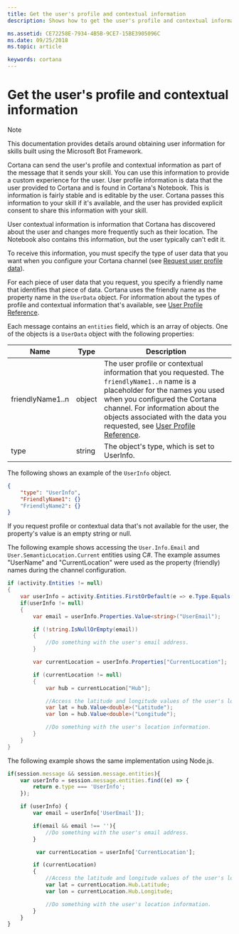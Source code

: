 ```yaml
---
title: Get the user's profile and contextual information
description: Shows how to get the user's profile and contextual information.

ms.assetid: CE72258E-7934-4B5B-9CE7-15BE3905096C
ms.date: 09/25/2018
ms.topic: article

keywords: cortana
---
```



# Get the user's profile and contextual information

> [!NOTE]
> This documentation provides details around obtaining user information for skills built using the Microsoft Bot Framework.
> 


Cortana can send the user's profile and contextual information as part of the message that it sends your skill. You can use this information to provide a custom experience for the user. User profile information is data that the user provided to Cortana and is found in Cortana's Notebook. This is information is fairly stable and is editable by the user. Cortana passes this information to your skill if it's available, and the user has provided explicit consent to share this information with your skill. 

User contextual information is information that Cortana has discovered about the user and changes more frequently such as their location. The Notebook also contains this information, but the user typically can't edit it.

To receive this information, you must specify the type of user data that you want when you configure your Cortana channel (see [Request user profile data](https://docs.microsoft.com/azure/bot-service/bot-service-channel-connect-cortana?view=azure-bot-service-3.0#request-user-profile-data)).

For each piece of user data that you request, you specify a friendly name that identifies that piece of data. Cortana uses the friendly name as the property name in the `UserData` object. For information about the types of profile and contextual information that's available, see [User Profile Reference](user-profile-contextual-info.md).

<!-- This doesn't seem right. The name is entities which is plural so you'd think it's an array of entities, one of which might be UserData. Confirm. -->

Each message contains an `entities` field, which is an array of objects. One of the objects is a `UserData` object with the following properties:


| Name | Type | Description 
|-|-|-
| friendlyName1..n | object | The user profile or contextual information that you requested. The `friendlyName1..n` name is a placeholder for the names you used when you configured the Cortana channel. For information about the objects associated with the data you requested, see [User Profile Reference](user-profile-contextual-info.md).
| type | string | The object's type, which is set to UserInfo. 


The following shows an example of the `UserInfo` object.

```json
{                   
    "type": "UserInfo",  
    "FriendlyName1": {}  
    "FriendlyName2": {}  
}
```

If you request profile or contextual data that's not available for the user, the property's value is an empty string or null. 

The following example shows accessing the `User.Info.Email` and `User.SemanticLocation.Current` entities using C#. The example assumes "UserName" and "CurrentLocation" were used as the property (friendly) names during the channel configuration.

```csharp
if (activity.Entities != null)
{
    var userInfo = activity.Entities.FirstOrDefault(e => e.Type.Equals("UserInfo"));
    if(userInfo != null)
    {
        var email = userInfo.Properties.Value<string>("UserEmail");

        if (!string.IsNullOrEmpty(email))
        {
            //Do something with the user's email address.
        }

        var currentLocation = userInfo.Properties["CurrentLocation"];

        if (currentLocation != null)
        {
            var hub = currentLocation["Hub"];

            //Access the latitude and longitude values of the user's location.
            var lat = hub.Value<double>("Latitude");
            var lon = hub.Value<double>("Longitude");

            //Do something with the user's location information.
        }
    }
}
```

The following example shows the same implementation using Node.js.

```javascript
if(session.message && session.message.entities){
    var userInfo = session.message.entities.find((e) => {
        return e.type === 'UserInfo';
    });

    if (userInfo) {
        var email = userInfo['UserEmail']);

        if(email && email !== ''){
            //Do something with the user's email address.
        }

         var currentLocation = userInfo['CurrentLocation'];

        if (currentLocation)
        {
            //Access the latitude and longitude values of the user's location.
            var lat = currentLocation.Hub.Latitude;
            var lon = currentLocation.Hub.Longitude;

            //Do something with the user's location information.
        }
    }
}
```


